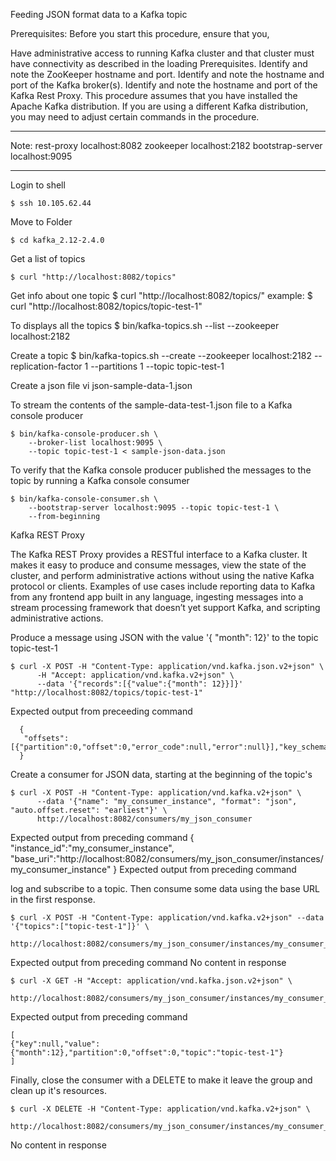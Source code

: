 
Feeding JSON format data to a Kafka topic

Prerequisites: 
Before you start this procedure, ensure that you, 

Have administrative access to running Kafka cluster and that cluster must have connectivity as described in the loading Prerequisites.
Identify and note the ZooKeeper hostname and port.
Identify and note the hostname and port of the Kafka broker(s).
Identify and note the hostname and port of the Kafka Rest Proxy.
This procedure assumes that you have installed the Apache Kafka distribution. 
If you are using a different Kafka distribution, you may need to adjust certain commands in the procedure.
____________________________________________________________________________________________________________________________
Note:
	rest-proxy  localhost:8082
	zookeeper localhost:2182 
	bootstrap-server localhost:9095
_________________________________________________________________________________________________________________________________


Login to shell

	$ ssh 10.105.62.44

Move to Folder

	$ cd kafka_2.12-2.4.0

Get a list of topics

	$ curl "http://localhost:8082/topics"

Get info about one topic
	$ curl "http://localhost:8082/topics/<menction topic name>"
example: $ curl "http://localhost:8082/topics/topic-test-1"


To displays all the topics
	$ bin/kafka-topics.sh --list --zookeeper localhost:2182

Create a topic 
	$ bin/kafka-topics.sh --create --zookeeper localhost:2182 --replication-factor 1 --partitions 1 --topic topic-test-1

Create a json file
 	vi json-sample-data-1.json

To stream the contents of the sample-data-test-1.json file to a Kafka console producer

	$ bin/kafka-console-producer.sh \
	    --broker-list localhost:9095 \
	    --topic topic-test-1 < sample-json-data.json

To verify that the Kafka console producer published the messages to the topic by running a Kafka console consumer

	$ bin/kafka-console-consumer.sh \
	    --bootstrap-server localhost:9095 --topic topic-test-1 \
	    --from-beginning

Kafka REST Proxy 

The Kafka REST Proxy provides a RESTful interface to a Kafka cluster. It makes it easy to produce and consume messages, view the 
state of the cluster, and perform administrative actions without using the native Kafka protocol or clients. Examples of use cases
include reporting data to Kafka from any frontend app built in any language, ingesting messages into a stream processing framework
that doesn’t yet support Kafka, and scripting administrative actions.


Produce a message using JSON with the value '{ "month": 12}' to the topic topic-test-1

	$ curl -X POST -H "Content-Type: application/vnd.kafka.json.v2+json" \
	      -H "Accept: application/vnd.kafka.v2+json" \
	      --data '{"records":[{"value":{"month": 12}}]}' "http://localhost:8082/topics/topic-test-1"


Expected output from preceeding command

	  {
	   "offsets":[{"partition":0,"offset":0,"error_code":null,"error":null}],"key_schema_id":null,"value_schema_id":null
	  }


Create a consumer for JSON data, starting at the beginning of the topic's

	$ curl -X POST -H "Content-Type: application/vnd.kafka.v2+json" \
	      --data '{"name": "my_consumer_instance", "format": "json", "auto.offset.reset": "earliest"}' \
	      http://localhost:8082/consumers/my_json_consumer

Expected output from preceding command
	 {
	  "instance_id":"my_consumer_instance",
	  "base_uri":"http://localhost:8082/consumers/my_json_consumer/instances/my_consumer_instance"
	 }
Expected output from preceding command



log and subscribe to a topic. Then consume some data using the base URL in the first response.

	$ curl -X POST -H "Content-Type: application/vnd.kafka.v2+json" --data '{"topics":["topic-test-1"]}' \
	  http://localhost:8082/consumers/my_json_consumer/instances/my_consumer_instance/subscription

Expected output from preceding command
No content in response


	$ curl -X GET -H "Accept: application/vnd.kafka.json.v2+json" \
	      http://localhost:8082/consumers/my_json_consumer/instances/my_consumer_instance/records

Expected output from preceding command

	[
	{"key":null,"value":{"month":12},"partition":0,"offset":0,"topic":"topic-test-1"}
	]

Finally, close the consumer with a DELETE to make it leave the group and clean up it's resources.

	$ curl -X DELETE -H "Content-Type: application/vnd.kafka.v2+json" \
	      http://localhost:8082/consumers/my_json_consumer/instances/my_consumer_instance
	      
No content in response



